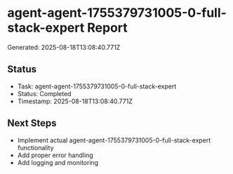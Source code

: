 # agent-agent-1755379731005-0-full-stack-expert Report

Generated: 2025-08-18T13:08:40.771Z

## Status
- Task: agent-agent-1755379731005-0-full-stack-expert
- Status: Completed
- Timestamp: 2025-08-18T13:08:40.771Z

## Next Steps
- Implement actual agent-agent-1755379731005-0-full-stack-expert functionality
- Add proper error handling
- Add logging and monitoring
